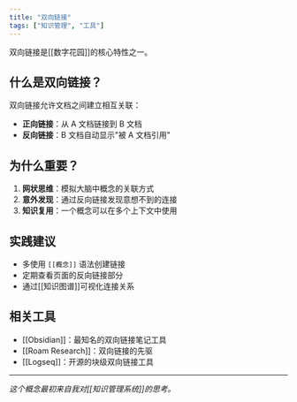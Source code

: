 ```yaml
---
title: "双向链接"
tags: ["知识管理", "工具"]
---
```


双向链接是[[数字花园]]的核心特性之一。

## 什么是双向链接？

双向链接允许文档之间建立相互关联：
- **正向链接**：从 A 文档链接到 B 文档
- **反向链接**：B 文档自动显示"被 A 文档引用"

## 为什么重要？

1. **网状思维**：模拟大脑中概念的关联方式
2. **意外发现**：通过反向链接发现意想不到的连接
3. **知识复用**：一个概念可以在多个上下文中使用

## 实践建议

- 多使用 `[[概念]]` 语法创建链接
- 定期查看页面的反向链接部分
- 通过[[知识图谱]]可视化连接关系

## 相关工具

- [[Obsidian]]：最知名的双向链接笔记工具
- [[Roam Research]]：双向链接的先驱
- [[Logseq]]：开源的块级双向链接工具

---

*这个概念最初来自我对[[知识管理系统]]的思考。*